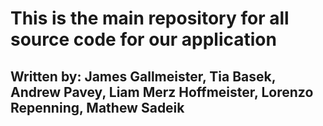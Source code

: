 # This is the main repository for all source code for our application

## Written by: James Gallmeister, Tia Basek, Andrew Pavey, Liam Merz Hoffmeister, Lorenzo Repenning, Mathew Sadeik


